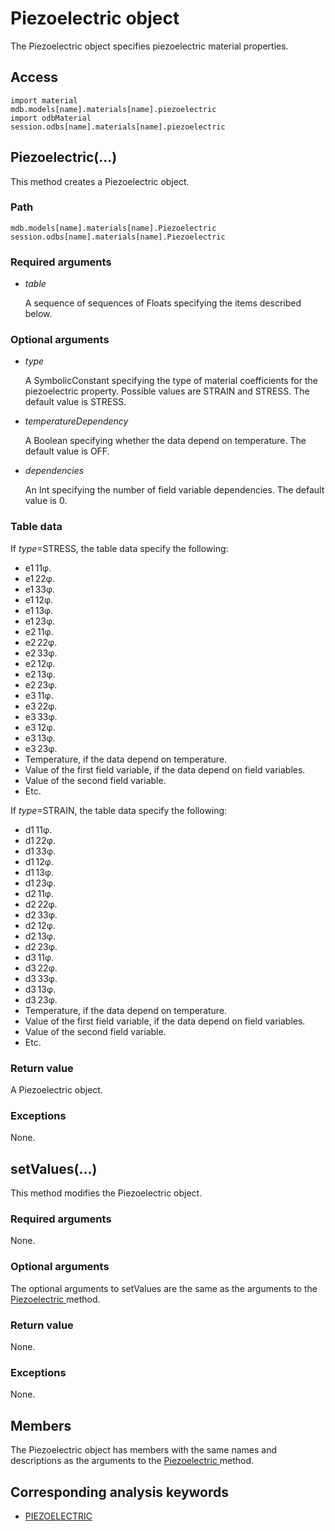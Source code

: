 # Piezoelectric object

The Piezoelectric object specifies piezoelectric material properties.

## Access

```
import material
mdb.models[name].materials[name].piezoelectric
import odbMaterial
session.odbs[name].materials[name].piezoelectric
```

## Piezoelectric(...)



This method creates a Piezoelectric object.



### Path

```
mdb.models[name].materials[name].Piezoelectric
session.odbs[name].materials[name].Piezoelectric
```

### Required arguments

- *table*

  A sequence of sequences of Floats specifying the items described below.

### Optional arguments

- *type*

  A SymbolicConstant specifying the type of material coefficients for the piezoelectric property. Possible values are STRAIN and STRESS. The default value is STRESS.

- *temperatureDependency*

  A Boolean specifying whether the data depend on temperature. The default value is OFF.

- *dependencies*

  An Int specifying the number of field variable dependencies. The default value is 0.

### Table data

If *type*=STRESS, the table data specify the following:

- e1 11φ.
- e1 22φ.
- e1 33φ.
- e1 12φ.
- e1 13φ.
- e1 23φ.
- e2 11φ.
- e2 22φ.
- e2 33φ.
- e2 12φ.
- e2 13φ.
- e2 23φ.
- e3 11φ.
- e3 22φ.
- e3 33φ.
- e3 12φ.
- e3 13φ.
- e3 23φ.
- Temperature, if the data depend on temperature.
- Value of the first field variable, if the data depend on field variables.
- Value of the second field variable.
- Etc.

If *type*=STRAIN, the table data specify the following:

- d1 11φ.
- d1 22φ.
- d1 33φ.
- d1 12φ.
- d1 13φ.
- d1 23φ.
- d2 11φ.
- d2 22φ.
- d2 33φ.
- d2 12φ.
- d2 13φ.
- d2 23φ.
- d3 11φ.
- d3 22φ.
- d3 33φ.
- d3 13φ.
- d3 23φ.
- Temperature, if the data depend on temperature.
- Value of the first field variable, if the data depend on field variables.
- Value of the second field variable.
- Etc.

### Return value

A Piezoelectric object.

### Exceptions

None.



## setValues(...)



This method modifies the Piezoelectric object.



### Required arguments

None.

### Optional arguments

The optional arguments to setValues are the same as the arguments to the [Piezoelectric ](https://help.3ds.com/2022/english/DSSIMULIA_Established/SIMACAEKERRefMap/simaker-c-piezoelectricpyc.htm?ContextScope=all#simaker-piezoelectricpiezoelectricpyc)method.

### Return value

None.

### Exceptions

None.



## Members

The Piezoelectric object has members with the same names and descriptions as the arguments to the [Piezoelectric ](https://help.3ds.com/2022/english/DSSIMULIA_Established/SIMACAEKERRefMap/simaker-c-piezoelectricpyc.htm?ContextScope=all#simaker-piezoelectricpiezoelectricpyc)method.



## Corresponding analysis keywords

- [PIEZOELECTRIC](https://help.3ds.com/2022/english/DSSIMULIA_Established/SIMACAEKEYRefMap/simakey-r-piezoelectric.htm?ContextScope=all#simakey-r-piezoelectric)